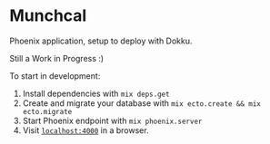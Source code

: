 # Munchcal

Phoenix application, setup to deploy with Dokku.

Still a Work in Progress :)

To start in development:

  1. Install dependencies with `mix deps.get`
  2. Create and migrate your database with `mix ecto.create && mix ecto.migrate`
  3. Start Phoenix endpoint with `mix phoenix.server`
  4. Visit [`localhost:4000`](http://localhost:4000) in a browser.

